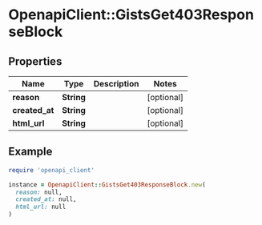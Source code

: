 # OpenapiClient::GistsGet403ResponseBlock

## Properties

| Name | Type | Description | Notes |
| ---- | ---- | ----------- | ----- |
| **reason** | **String** |  | [optional] |
| **created_at** | **String** |  | [optional] |
| **html_url** | **String** |  | [optional] |

## Example

```ruby
require 'openapi_client'

instance = OpenapiClient::GistsGet403ResponseBlock.new(
  reason: null,
  created_at: null,
  html_url: null
)
```

